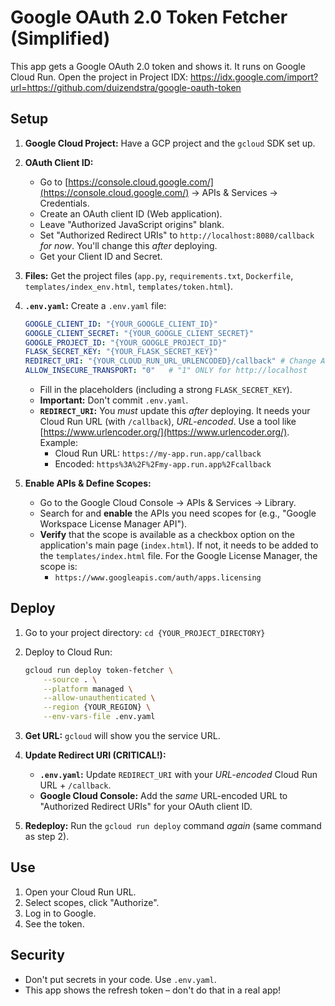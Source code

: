 # Google OAuth 2.0 Token Fetcher (Simplified)

This app gets a Google OAuth 2.0 token and shows it.  It runs on Google Cloud Run.
Open the project in Project IDX: https://idx.google.com/import?url=https://github.com/duizendstra/google-oauth-token

## Setup

1.  **Google Cloud Project:**  Have a GCP project and the `gcloud` SDK set up.
2.  **OAuth Client ID:**
    *   Go to [https://console.cloud.google.com/](https://console.cloud.google.com/) -> APIs & Services -> Credentials.
    *   Create an OAuth client ID (Web application).
    *   Leave "Authorized JavaScript origins" blank.
    *   Set "Authorized Redirect URIs" to `http://localhost:8080/callback` *for now*. You'll change this *after* deploying.
    *   Get your Client ID and Secret.
3.  **Files:** Get the project files (`app.py`, `requirements.txt`, `Dockerfile`, `templates/index_env.html`, `templates/token.html`).

4.  **`.env.yaml`:** Create a `.env.yaml` file:

    ```yaml
    GOOGLE_CLIENT_ID: "{YOUR_GOOGLE_CLIENT_ID}"
    GOOGLE_CLIENT_SECRET: "{YOUR_GOOGLE_CLIENT_SECRET}"
    GOOGLE_PROJECT_ID: "{YOUR_GOOGLE_PROJECT_ID}"
    FLASK_SECRET_KEY: "{YOUR_FLASK_SECRET_KEY}"
    REDIRECT_URI: "{YOUR_CLOUD_RUN_URL_URLENCODED}/callback" # Change AFTER deploy!
    ALLOW_INSECURE_TRANSPORT: "0"   # "1" ONLY for http://localhost
    ```

    *   Fill in the placeholders (including a strong `FLASK_SECRET_KEY`).
    *   **Important:** Don't commit `.env.yaml`.
    *   **`REDIRECT_URI`:**  You *must* update this *after* deploying.  It needs your Cloud Run URL (with `/callback`), *URL-encoded*.  Use a tool like [https://www.urlencoder.org/](https://www.urlencoder.org/).  Example:
        *   Cloud Run URL: `https://my-app.run.app/callback`
        *   Encoded: `https%3A%2F%2Fmy-app.run.app%2Fcallback`

5. **Enable APIs & Define Scopes:**
    *   Go to the Google Cloud Console -> APIs & Services -> Library.
    *   Search for and **enable** the APIs you need scopes for (e.g., "Google Workspace License Manager API").
    *   **Verify** that the scope is available as a checkbox option on the application's main page (`index.html`). If not, it needs to be added to the `templates/index.html` file. For the Google License Manager, the scope is:
        *   `https://www.googleapis.com/auth/apps.licensing`

## Deploy

1.  Go to your project directory: `cd {YOUR_PROJECT_DIRECTORY}`
2.  Deploy to Cloud Run:

    ```bash
    gcloud run deploy token-fetcher \
        --source . \
        --platform managed \
        --allow-unauthenticated \
        --region {YOUR_REGION} \
        --env-vars-file .env.yaml
    ```

3.  **Get URL:** `gcloud` will show you the service URL.

4.  **Update Redirect URI (CRITICAL!):**
    *   **`.env.yaml`:**  Update `REDIRECT_URI` with your *URL-encoded* Cloud Run URL + `/callback`.
    *   **Google Cloud Console:**  Add the *same* URL-encoded URL to "Authorized Redirect URIs" for your OAuth client ID.

5.  **Redeploy:**  Run the `gcloud run deploy` command *again* (same command as step 2).

## Use

1.  Open your Cloud Run URL.
2.  Select scopes, click "Authorize".
3.  Log in to Google.
4.  See the token.

## Security

*   Don't put secrets in your code. Use `.env.yaml`.
*   This app shows the refresh token – don't do that in a real app!